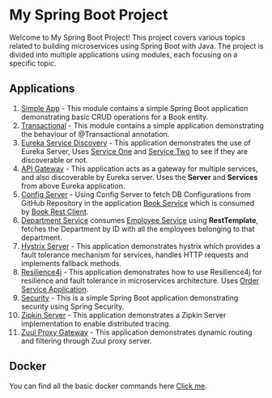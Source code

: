 # My Spring Boot Project

Welcome to My Spring Boot Project! This project covers various topics related to building microservices using Spring
Boot with Java. The project is divided into multiple applications using modules, each focusing on a specific topic.

## Applications

1. [Simple App](./SimpleApp/README.md) - This module contains a simple Spring Boot application demonstrating basic CRUD
   operations for a Book entity.
2. [Transactional](./Transactional/README.md) - This module contains a simple application demonstrating the behaviour of
   @Transactional annotation.
3. [Eureka Service Discovery](./EurekaServer/README.md) - This application demonstrates the use of Eureka
   Server, Uses [Service One](./EurekaServiceOne/README.md) and [Service Two](./EurekaServiceTwo/README.md) to see if
   they are discoverable or not.
4. [API Gateway](./ApiGateway/README.md) - This application acts as a gateway for multiple services, and also
   discoverable by Eureka server. Uses the **Server** and **Services** from above Eureka application.
5. [Config Server](./ConfigServer/README.md) - Using Config Server to fetch DB Configurations from GitHub Repository in
   the application [Book Service](./BookClientService/README.md) which is consumed
   by [Book Rest Client](./BookRestClient/README.md).
6. [Department Service](./DepartmentService/README.md) consumes [Employee Service](./EmployeeService/README.md) using
   **RestTemplate**, fetches the Department by ID with all the employees belonging to that department.
7. [Hystrix Server](./HystrixServer/README.md) - This application demonstrates hystrix which provides a fault tolerance
   mechanism for services, handles HTTP requests and implements fallback methods.
8. [Resilience4j](./UserResilienceService/README.md) - This application demonstrates how to use Resilience4j for
   resilience and fault tolerance in microservices architecture.
   Uses [Order Service Application](./OrderService/README.md).
9. [Security](./Security/README.md) - This is a simple Spring Boot application demonstrating security using Spring
   Security.
10. [Zipkin Server](./ZipkinServer/README.md) - This application demonstrates a Zipkin Server implementation to enable
    distributed tracing.
11. [Zuul Proxy Gateway](./ZuulProxyGateway/README.md) - This application demonstrates dynamic routing and filtering
    through Zuul proxy server.

## Docker 

You can find all the basic docker commands here [Click me](./Docker%20Commands/README.md).